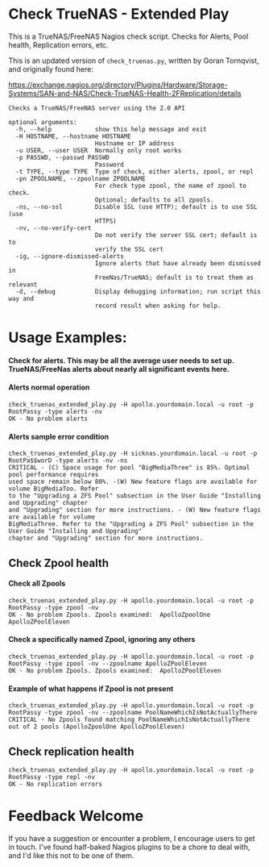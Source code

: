 # Check TrueNAS - Extended Play
This is a TrueNAS/FreeNAS Nagios check script. Checks for Alerts, Pool health, Replication errors, etc.

This is an updated version of `check_truenas.py`, written by Goran Tornqvist, and originally found here:

https://exchange.nagios.org/directory/Plugins/Hardware/Storage-Systems/SAN-and-NAS/Check-TrueNAS-Health-2FReplication/details
```
Checks a TrueNAS/FreeNAS server using the 2.0 API

optional arguments:
  -h, --help            show this help message and exit
  -H HOSTNAME, --hostname HOSTNAME
                        Hostname or IP address
  -u USER, --user USER  Normally only root works
  -p PASSWD, --passwd PASSWD
                        Password
  -t TYPE, --type TYPE  Type of check, either alerts, zpool, or repl
  -pn ZPOOLNAME, --zpoolname ZPOOLNAME
                        For check type zpool, the name of zpool to check.
                        Optional; defaults to all zpools.
  -ns, --no-ssl         Disable SSL (use HTTP); default is to use SSL (use
                        HTTPS)
  -nv, --no-verify-cert
                        Do not verify the server SSL cert; default is to
                        verify the SSL cert
  -ig, --ignore-dismissed-alerts
                        Ignore alerts that have already been dismissed in
                        FreeNas/TrueNAS; default is to treat them as relevant
  -d, --debug           Display debugging information; run script this way and
                        record result when asking for help.
```
# Usage Examples:

#### Check for alerts. This may be all the average user needs to set up. TrueNAS/FreeNas alerts about nearly all significant events here.

#### Alerts normal operation
```
check_truenas_extended_play.py -H apollo.yourdomain.local -u root -p RootPassy -type alerts -nv
OK - No problem alerts
```

#### Alerts sample error condition
```
check_truenas_extended_play.py -H sicknas.yourdomain.local -u root -p RootPa$$worD -type alerts -nv -ns
CRITICAL - (C) Space usage for pool "BigMediaThree" is 85%. Optimal pool performance requires
used space remain below 80%. -(W) New feature flags are available for volume BigMediaToo. Refer
to the "Upgrading a ZFS Pool" subsection in the User Guide "Installing and Upgrading" chapter
and "Upgrading" section for more instructions. - (W) New feature flags are available for volume 
BigMediaThree. Refer to the "Upgrading a ZFS Pool" subsection in the User Guide "Installing and Upgrading" 
chapter and "Upgrading" section for more instructions.
```

## Check Zpool health

#### Check all Zpools
```
check_truenas_extended_play.py -H apollo.yourdomain.local -u root -p RootPassy -type zpool -nv
OK - No problem Zpools. Zpools examined:  ApolloZpoolOne ApolloZPoolEleven
```

#### Check a specifically named Zpool, ignoring any others
```
check_truenas_extended_play.py -H apollo.yourdomain.local -u root -p RootPassy -type zpool -nv --zpoolname ApolloZPoolEleven
OK - No problem Zpools. Zpools examined:  ApolloZPoolEleven
```

#### Example of what happens if Zpool is not present
```
check_truenas_extended_play.py -H apollo.yourdomain.local -u root -p RootPassy -type zpool -nv --zpoolname PoolNameWhichIsNotActuallyThere
CRITICAL - No Zpools found matching PoolNameWhichIsNotActuallyThere out of 2 pools (ApolloZpoolOne ApolloZPoolEleven)
```
## Check replication health
```
check_truenas_extended_play.py -H apollo.yourdomain.local -u root -p RootPassy -type repl -nv
OK - No replication errors
```

# Feedback Welcome
If you have a suggestion or encounter a problem, I encourage users to get in touch. I've found half-baked Nagios plugins to be a chore to deal with, and I'd like this not to be one of them.
